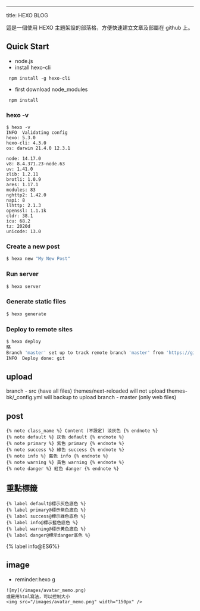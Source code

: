 ---
title:  HEXO BLOG

這是一個使用 HEXO 主題架設的部落格，方便快速建立文章及部屬在 github 上。



## Quick Start
- node.js
- install hexo-cli
```
 npm install -g hexo-cli
 ```

- first download node_modules
```
 npm install
```

### hexo -v
```
$ hexo -v
INFO  Validating config
hexo: 5.3.0
hexo-cli: 4.3.0
os: darwin 21.4.0 12.3.1

node: 14.17.0
v8: 8.4.371.23-node.63
uv: 1.41.0
zlib: 1.2.11
brotli: 1.0.9
ares: 1.17.1
modules: 83
nghttp2: 1.42.0
napi: 8
llhttp: 2.1.3
openssl: 1.1.1k
cldr: 38.1
icu: 68.2
tz: 2020d
unicode: 13.0
```


### Create a new post

```bash
$ hexo new "My New Post"
```

### Run server

```bash
$ hexo server
```

### Generate static files

```bash
$ hexo generate
```

### Deploy to remote sites

```bash
$ hexo deploy
略
Branch 'master' set up to track remote branch 'master' from 'https://github.com/yumememooo/yumememooo.github.io.git'.
INFO  Deploy done: git
```

## upload

branch - src (have all files)
themes/next-reloaded will not upload
themes-bk/_config.yml will backup to upload
branch - master (only web files)


## post
```
{% note class_name %} Content (不設定) 淡灰色 {% endnote %}
{% note default %} 灰色 default {% endnote %}
{% note primary %} 紫色 primary {% endnote %}
{% note success %} 綠色 success {% endnote %}
{% note info %} 藍色 info {% endnote %}
{% note warning %} 黃色 warning {% endnote %}
{% note danger %} 紅色 danger {% endnote %}
```
## 重點標籤
```
{% label default@標示灰色底色 %}
{% label primary@標示紫色底色 %}
{% label success@標示綠色底色 %}
{% label info@標示藍色底色 %}
{% label warning@標示黃色底色 %}
{% label danger@標示danger底色 %}
```

{% label info@ES6%}

## image
- reminder:hexo g
```
![my](/images/avatar_memo.png)
或是用html寫法，可以控制大小
<img src="/images/avatar_memo.png" width="150px" />
```